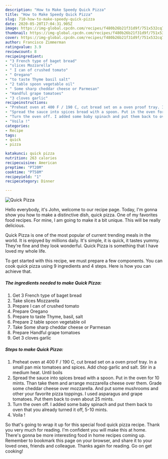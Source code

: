 ```yaml
---
description: "How to Make Speedy Quick Pizza"
title: "How to Make Speedy Quick Pizza"
slug: 710-how-to-make-speedy-quick-pizza
date: 2020-05-20T17:04:31.905Z
image: https://img-global.cpcdn.com/recipes/f480b26b21f31d9f/751x532cq70/quick-pizza-recipe-main-photo.jpg
thumbnail: https://img-global.cpcdn.com/recipes/f480b26b21f31d9f/751x532cq70/quick-pizza-recipe-main-photo.jpg
cover: https://img-global.cpcdn.com/recipes/f480b26b21f31d9f/751x532cq70/quick-pizza-recipe-main-photo.jpg
author: Francisco Zimmerman
ratingvalue: 3.9
reviewcount: 8
recipeingredient:
- "3 French type of baget bread"
- "slices Mozzarella"
- " I can of crushed tomato"
- " Oregano"
- "to taste Thyme basil salt"
- "2 table spoon vegetable oil"
- " Some sharp cheddar cheese or Parmesan"
- "Handful grape tomatoes"
- "3 cloves garlic"
recipeinstructions:
- "Preheat oven at 400 F / 190 C, cut bread set on a oven proof tray. In a small pan mix tomatoes and spices. Add chop garlic and salt. Stir in a medium heat. Until boils"
- "Spread the sauce into spices bread with a spoon. Put in the oven for 10 mints. Than take them and arrange mozzarella cheese over them. Grade some cheddar cheese over mozzarella. And put some mushrooms and other your favorite pizza toppings. I used asparagus and grape tomatoes. Put them back to oven about 25 mints."
- "Turn the oven off. I added some baby spinach and put them back to oven that you already turned it off, 5-10 mints."
- "Voila !"
categories:
- Recipe
tags:
- quick
- pizza

katakunci: quick pizza 
nutrition: 263 calories
recipecuisine: American
preptime: "PT20M"
cooktime: "PT58M"
recipeyield: "1"
recipecategory: Dinner

---
```



![Quick Pizza](https://img-global.cpcdn.com/recipes/f480b26b21f31d9f/751x532cq70/quick-pizza-recipe-main-photo.jpg)

Hello everybody, it's John, welcome to our recipe page. Today, I'm gonna show you how to make a distinctive dish, quick pizza. One of my favorites food recipes. For mine, I am going to make it a bit unique. This will be really delicious.



Quick Pizza is one of the most popular of current trending meals in the world. It is enjoyed by millions daily. It's simple, it is quick, it tastes yummy. They're fine and they look wonderful. Quick Pizza is something that I have loved my whole life.


To get started with this recipe, we must prepare a few components. You can cook quick pizza using 9 ingredients and 4 steps. Here is how you can achieve that.

<!--inarticleads1-->

##### The ingredients needed to make Quick Pizza:

1. Get 3 French type of baget bread
1. Take slices Mozzarella
1. Prepare  I can of crushed tomato
1. Prepare  Oregano
1. Prepare to taste Thyme, basil, salt
1. Prepare 2 table spoon vegetable oil
1. Take  Some sharp cheddar cheese or Parmesan
1. Prepare Handful grape tomatoes
1. Get 3 cloves garlic




<!--inarticleads2-->

##### Steps to make Quick Pizza:

1. Preheat oven at 400 F / 190 C, cut bread set on a oven proof tray. In a small pan mix tomatoes and spices. Add chop garlic and salt. Stir in a medium heat. Until boils
1. Spread the sauce into spices bread with a spoon. Put in the oven for 10 mints. Than take them and arrange mozzarella cheese over them. Grade some cheddar cheese over mozzarella. And put some mushrooms and other your favorite pizza toppings. I used asparagus and grape tomatoes. Put them back to oven about 25 mints.
1. Turn the oven off. I added some baby spinach and put them back to oven that you already turned it off, 5-10 mints.
1. Voila !




So that's going to wrap it up for this special food quick pizza recipe. Thank you very much for reading. I'm confident you will make this at home. There's gonna be more interesting food in home recipes coming up. Remember to bookmark this page on your browser, and share it to your loved ones, friends and colleague. Thanks again for reading. Go on get cooking!
